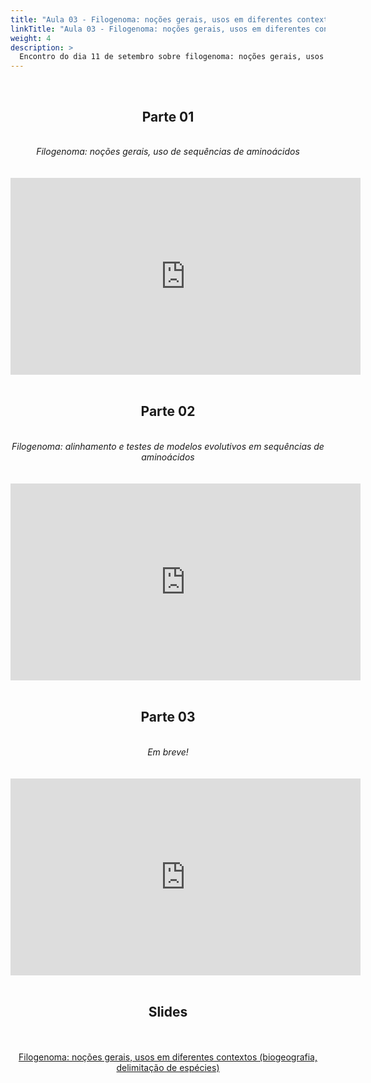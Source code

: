 ```yaml
---
title: "Aula 03 - Filogenoma: noções gerais, usos em diferentes contextos (biogeografia, delimitação de espécies)"
linkTitle: "Aula 03 - Filogenoma: noções gerais, usos em diferentes contextos (biogeografia, delimitação de espécies)"
weight: 4
description: >
  Encontro do dia 11 de setembro sobre filogenoma: noções gerais, usos em diferentes contextos (biogeografia, delimitação de espécies)
---
```


<br>
<div align="center">
<h2>Parte 01</h2>
<br>
<i>Filogenoma: noções gerais, uso de sequências de aminoácidos</i>
<br><br><br>
<iframe width="560" height="315" src="https://www.youtube.com/embed/m6UCb14zqSs" frameborder="0" allow="accelerometer; autoplay; clipboard-write; encrypted-media; gyroscope; picture-in-picture" allowfullscreen></iframe>
<br><br>

<h2>Parte 02</h2>
<br>
<i>Filogenoma: alinhamento e testes de modelos evolutivos em sequências de aminoácidos</i>
<br><br><br>
<iframe width="560" height="315" src="https://www.youtube.com/embed/Eyile9IOfGw" frameborder="0" allow="accelerometer; autoplay; clipboard-write; encrypted-media; gyroscope; picture-in-picture" allowfullscreen></iframe>
<br><br>

<h2>Parte 03</h2>
<br>
<i>Em breve!</i>
<br><br><br>
<iframe width="560" height="315" src="https://www.youtube.com/embed/" frameborder="0" allow="accelerometer; autoplay; clipboard-write; encrypted-media; gyroscope; picture-in-picture" allowfullscreen></iframe>
<br><br>

<h2>Slides</h2>
<br><br>
<a href="https://github.com/desirrepetters/gstreinamentoeconsultoria/raw/master/userguide/content/pt-br/filogenomica/2023_01/sincronas/pdf/aula_03.pdf">Filogenoma: noções gerais, usos em diferentes contextos (biogeografia, delimitação de espécies)</a>
<br><br>
</div>